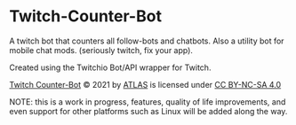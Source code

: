 # Twitch-Counter-Bot
A twitch bot that counters all follow-bots and chatbots. Also a utility bot for mobile chat mods. (seriously twitch, fix your app).

Created using the Twitchio Bot/API wrapper for Twitch.

[Twitch Counter-Bot](https://www.github.com/16-ATLAS-16/Twitch-Counter-Bot) © 2021 by [ATLAS](https://www.twitter.com/TheATLAS16) is licensed under [CC BY-NC-SA 4.0](https://creativecommons.org/licenses/by-nc-sa/4.0/)



NOTE: this is a work in progress, features, quality of life improvements, and even support for other platforms such as Linux will be added along the way.
